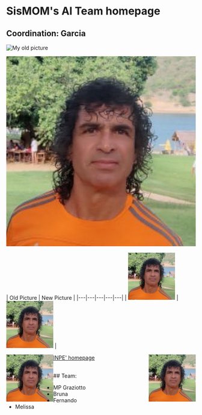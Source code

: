 # SisMOM's AI Team homepage

## Coordination: Garcia
![My old picture](http://www3.cptec.inpe.br/dimnt/wp-content/uploads/sites/3/2020/07/JOS%C3%89-ROBERTO-MOTTA-GARCIA.png "My old picture")

![My new picture](/docs/JRMGarcia.jpeg "My new picture")

<!-- HTML -->
| Old Picture | New Picture |
|---|---|---|---|---|
| <img src="/docs/JRMGarcia.jpeg" width="125" height="125"> | <img src="/docs/JRMGarcia.jpeg" width="125" height="125"> | 

<img style="float: right;" src="/docs/JRMGarcia.jpeg" width="125" height="125">
<img style="float: left;" src="/docs/JRMGarcia.jpeg" width="125" height="125">

[INPE' homepage](https://www.gov.br/inpe/pt-br)

<br>
## Team:

*  MP Graziotto
*  Bruna
*  Fernando
*  Melissa 
